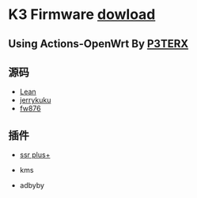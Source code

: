 # K3 Firmware     [dowload](https://github.com/393435992/K3-OpenWrt/releases)

## Using Actions-OpenWrt By  [**P3TERX**](https://p3terx.com/archives/build-openwrt-with-github-actions.html)


## 源码

- [Lean](https://github.com/coolsnowwolf/lede)
- [jerrykuku](https://github.com/jerrykuku/luci-theme-argon)
- [fw876](https://github.com/fw876/helloword)


## 插件

   -  [ssr plus+](https://github.com/fw876/helloword)
   
   -  kms
   
   -  adbyby
